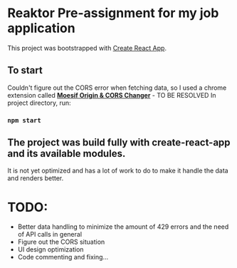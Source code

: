 # Reaktor Pre-assignment for my job application

This project was bootstrapped with [Create React App](https://github.com/facebook/create-react-app).

## To start

Couldn't figure out the CORS error when fetching data, so I used a chrome extension called **[Moesif Origin & CORS Changer](https://chrome.google.com/webstore/detail/moesif-origin-cors-change/digfbfaphojjndkpccljibejjbppifbc)** - TO BE RESOLVED
In project directory, run:

### `npm start`

## The project was build fully with create-react-app and its available modules.

It is not yet optimized and has a lot of work to do to make it handle the data and renders better.

# TODO:

- Better data handling to minimize the amount of 429 errors and the need of API calls in general
- Figure out the CORS situation
- UI design optimization
- Code commenting and fixing...
